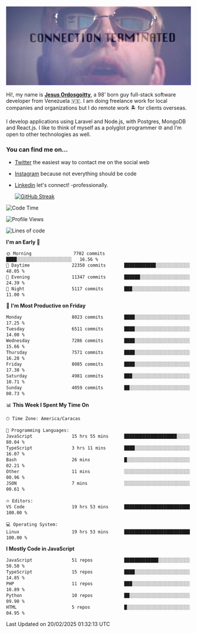 ![hackers movie reference](./disconnected.jpg)

Hi!, my name is [**Jesus Ordosgoitty**](https://jodaz.dev), a 98' born guy full-stack software developer from Venezuela 🇻🇪. I am doing freelance work for local companies and organizations but I do remote work 🏝️ for clients overseas. 

I develop applications using Laravel and Node.js, with Postgres, MongoDB and React.js. I like to think of myself as a polyglot programmer 🌐 and I'm open to other technologies as well.

### You can find me on...

- [Twitter](https://twitter.com/jodaz_) the easiest way to contact me on the social web
- [Instagram](https://instagram.com/jodaz_) because not everything should be code
- [Linkedin](https://linkedin.com/in/jodaz) let's connect! -professionally.


    [![GitHub Streak](https://streak-stats.demolab.com?user=jodaz&theme=tokyonight)](https://git.io/streak-stats)

<!--START_SECTION:waka-->
![Code Time](http://img.shields.io/badge/Code%20Time-7%2C166%20hrs%206%20mins-blue)

![Profile Views](http://img.shields.io/badge/Profile%20Views-0-blue)

![Lines of code](https://img.shields.io/badge/From%20Hello%20World%20I%27ve%20Written-83.0%20million%20lines%20of%20code-blue)

**I'm an Early 🐤** 

```text
🌞 Morning                7702 commits        ████░░░░░░░░░░░░░░░░░░░░░   16.56 % 
🌆 Daytime                22350 commits       ████████████░░░░░░░░░░░░░   48.05 % 
🌃 Evening                11347 commits       ██████░░░░░░░░░░░░░░░░░░░   24.39 % 
🌙 Night                  5117 commits        ███░░░░░░░░░░░░░░░░░░░░░░   11.00 % 
```
📅 **I'm Most Productive on Friday** 

```text
Monday                   8023 commits        ████░░░░░░░░░░░░░░░░░░░░░   17.25 % 
Tuesday                  6511 commits        ████░░░░░░░░░░░░░░░░░░░░░   14.00 % 
Wednesday                7286 commits        ████░░░░░░░░░░░░░░░░░░░░░   15.66 % 
Thursday                 7571 commits        ████░░░░░░░░░░░░░░░░░░░░░   16.28 % 
Friday                   8085 commits        ████░░░░░░░░░░░░░░░░░░░░░   17.38 % 
Saturday                 4981 commits        ███░░░░░░░░░░░░░░░░░░░░░░   10.71 % 
Sunday                   4059 commits        ██░░░░░░░░░░░░░░░░░░░░░░░   08.73 % 
```


📊 **This Week I Spent My Time On** 

```text
🕑︎ Time Zone: America/Caracas

💬 Programming Languages: 
JavaScript               15 hrs 55 mins      ████████████████████░░░░░   80.04 % 
TypeScript               3 hrs 11 mins       ████░░░░░░░░░░░░░░░░░░░░░   16.07 % 
Bash                     26 mins             █░░░░░░░░░░░░░░░░░░░░░░░░   02.21 % 
Other                    11 mins             ░░░░░░░░░░░░░░░░░░░░░░░░░   00.96 % 
JSON                     7 mins              ░░░░░░░░░░░░░░░░░░░░░░░░░   00.61 % 

🔥 Editors: 
VS Code                  19 hrs 53 mins      █████████████████████████   100.00 % 

💻 Operating System: 
Linux                    19 hrs 53 mins      █████████████████████████   100.00 % 
```

**I Mostly Code in JavaScript** 

```text
JavaScript               51 repos            █████████████░░░░░░░░░░░░   50.50 % 
TypeScript               15 repos            ████░░░░░░░░░░░░░░░░░░░░░   14.85 % 
PHP                      11 repos            ███░░░░░░░░░░░░░░░░░░░░░░   10.89 % 
Python                   10 repos            ██░░░░░░░░░░░░░░░░░░░░░░░   09.90 % 
HTML                     5 repos             █░░░░░░░░░░░░░░░░░░░░░░░░   04.95 % 
```




 Last Updated on 20/02/2025 01:32:13 UTC
<!--END_SECTION:waka-->
